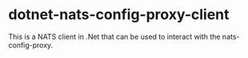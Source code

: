 # dotnet-nats-config-proxy-client
This is a NATS client in .Net that can be used to interact with the nats-config-proxy.
